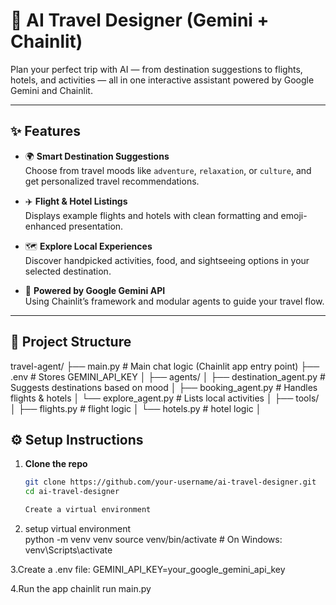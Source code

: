 # 🧳 AI Travel Designer (Gemini + Chainlit)

Plan your perfect trip with AI — from destination suggestions to flights, hotels, and activities — all in one interactive assistant powered by Google Gemini and Chainlit.

---

## ✨ Features

- 🌍 **Smart Destination Suggestions**  
  Choose from travel moods like `adventure`, `relaxation`, or `culture`, and get personalized travel recommendations.

- ✈️ **Flight & Hotel Listings**  
  Displays example flights and hotels with clean formatting and emoji-enhanced presentation.

- 🗺️ **Explore Local Experiences**  
  Discover handpicked activities, food, and sightseeing options in your selected destination.

- 🧠 **Powered by Google Gemini API**  
  Using Chainlit’s framework and modular agents to guide your travel flow.

---

## 📁 Project Structure

travel-agent/
├── main.py                  # Main chat logic (Chainlit app entry point)
├── .env                     # Stores GEMINI_API_KEY
│
├── agents/
│   ├── destination_agent.py # Suggests destinations based on mood
│   ├── booking_agent.py     # Handles flights & hotels
│   └── explore_agent.py     # Lists local activities
│
├── tools/
│   ├── flights.py           # flight logic
│   └── hotels.py            # hotel logic
│



## ⚙️ Setup Instructions

1. **Clone the repo**  
   ```bash
   git clone https://github.com/your-username/ai-travel-designer.git
   cd ai-travel-designer

   Create a virtual environment

2. setup virtual environment  
python -m venv venv
source venv/bin/activate  # On Windows: venv\Scripts\activate

3.Create a .env file:
GEMINI_API_KEY=your_google_gemini_api_key

4.Run the app
chainlit run main.py
